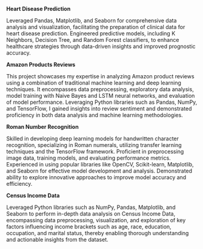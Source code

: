 **Heart Disease Prediction**

Leveraged Pandas, Matplotlib, and Seaborn for comprehensive data analysis and visualization, facilitating the preparation of clinical data for heart disease prediction. Engineered predictive models, including K Neighbors, Decision Tree, and Random Forest classifiers, to enhance healthcare strategies through data-driven insights and improved prognostic accuracy.


**Amazon Products Reviews**

This project showcases my expertise in analyzing Amazon product reviews using a combination of traditional machine learning and deep learning techniques. It encompasses data preprocessing, exploratory data analysis, model training with Naive Bayes and LSTM neural networks, and evaluation of model performance. Leveraging Python libraries such as Pandas, NumPy, and TensorFlow, I gained insights into review sentiment and demonstrated proficiency in both data analysis and machine learning methodologies.


**Roman Number Recognition**

Skilled in developing deep learning models for handwritten character recognition, specializing in Roman numerals, utilizing transfer learning techniques and the TensorFlow framework. Proficient in preprocessing image data, training models, and evaluating performance metrics. Experienced in using popular libraries like OpenCV, Scikit-learn, Matplotlib, and Seaborn for effective model development and analysis. Demonstrated ability to explore innovative approaches to improve model accuracy and efficiency.


**Census Income Data**

Leveraged Python libraries such as NumPy, Pandas, Matplotlib, and Seaborn to perform in-depth data analysis on Census Income Data, encompassing data preprocessing, visualization, and exploration of key factors influencing income brackets such as age, race, education, occupation, and marital status, thereby enabling thorough understanding and actionable insights from the dataset.
